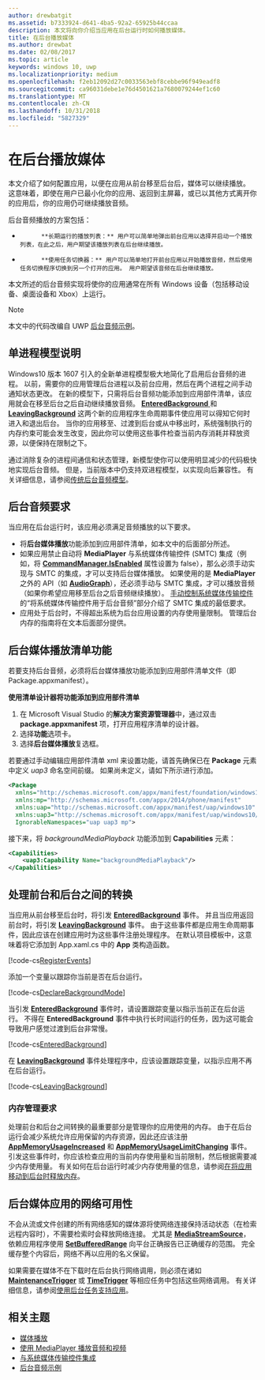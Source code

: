 ```yaml
---
author: drewbatgit
ms.assetid: b7333924-d641-4ba5-92a2-65925b44ccaa
description: 本文将向你介绍当应用在后台运行时如何播放媒体。
title: 在后台播放媒体
ms.author: drewbat
ms.date: 02/08/2017
ms.topic: article
keywords: windows 10, uwp
ms.localizationpriority: medium
ms.openlocfilehash: f2eb12092d27c0033563ebf8cebbe96f949eadf8
ms.sourcegitcommit: ca96031debe1e76d4501621a7680079244ef1c60
ms.translationtype: MT
ms.contentlocale: zh-CN
ms.lasthandoff: 10/31/2018
ms.locfileid: "5827329"
---
```

# <a name="play-media-in-the-background"></a>在后台播放媒体
本文介绍了如何配置应用，以便在应用从前台移至后台后，媒体可以继续播放。 这意味着，即使在用户已最小化你的应用、返回到主屏幕，或已以其他方式离开你的应用后，你的应用仍可继续播放音频。 

后台音频播放的方案包括：

-   
            **长期运行的播放列表：** 用户可以简单地弹出前台应用以选择并启动一个播放列表，在此之后，用户期望该播放列表在后台继续播放。

-   
            **使用任务切换器：** 用户可以简单地打开前台应用以开始播放音频，然后使用任务切换程序切换到另一个打开的应用。 用户期望该音频在后台继续播放。

本文所述的后台音频实现将使你的应用通常在所有 Windows 设备（包括移动设备、桌面设备和 Xbox）上运行。

> [!NOTE]
> 本文中的代码改编自 UWP [后台音频示例](http://go.microsoft.com/fwlink/p/?LinkId=800141)。

## <a name="explanation-of-one-process-model"></a>单进程模型说明
Windows10 版本 1607 引入的全新单进程模型极大地简化了启用后台音频的进程。 以前，需要你的应用管理后台进程以及前台应用，然后在两个进程之间手动通知状态更改。 在新的模型下，只需将后台音频功能添加到应用部件清单，该应用就会在移至后台之后自动继续播放音频。 
            [
              **EnteredBackground**
            ](https://msdn.microsoft.com/library/windows/apps/Windows.ApplicationModel.Core.CoreApplication.EnteredBackground) 和 [**LeavingBackground**](https://msdn.microsoft.com/library/windows/apps/Windows.ApplicationModel.Core.CoreApplication.LeavingBackground) 这两个新的应用程序生命周期事件使应用可以得知它何时进入和退出后台。 当你的应用移至、过渡到后台或从中移出时，系统强制执行的内存约束可能会发生改变，因此你可以使用这些事件检查当前内存消耗并释放资源，以便保持在限制之下。

通过消除复杂的进程间通信和状态管理，新模型使你可以使用明显减少的代码极快地实现后台音频。 但是，当前版本中仍支持双进程模型，以实现向后兼容性。 有关详细信息，请参阅[传统后台音频模型](legacy-background-media-playback.md)。

## <a name="requirements-for-background-audio"></a>后台音频要求
当应用在后台运行时，该应用必须满足音频播放的以下要求。

* 将**后台媒体播放**功能添加到应用部件清单，如本文中的后面部分所述。
* 如果应用禁止自动将 **MediaPlayer** 与系统媒体传输控件 (SMTC) 集成（例如，将 [**CommandManager.IsEnabled**](https://msdn.microsoft.com/library/windows/apps/Windows.Media.Playback.MediaPlaybackCommandManager.IsEnabled) 属性设置为 false），那么必须手动实现与 SMTC 的集成，才可以支持后台媒体播放。 如果使用的是 **MediaPlayer** 之外的 API（如 [**AudioGraph**](https://msdn.microsoft.com/library/windows/apps/Windows.Media.Audio.AudioGraph)），还必须手动与 SMTC 集成，才可以播放音频（如果你希望应用移至后台之后音频继续播放）。 
            [手动控制系统媒体传输控件](system-media-transport-controls.md)的“将系统媒体传输控件用于后台音频”部分介绍了 SMTC 集成的最低要求。
* 应用处于后台时，不得超出系统为后台应用设置的内存使用量限制。 管理后台内存的指南将在文本后面部分提供。

## <a name="background-media-playback-manifest-capability"></a>后台媒体播放清单功能
若要支持后台音频，必须将后台媒体播放功能添加到应用部件清单文件（即 Package.appxmanifest）。 

**使用清单设计器将功能添加到应用部件清单**

1.  在 Microsoft Visual Studio 的**解决方案资源管理器**中，通过双击 **package.appxmanifest** 项，打开应用程序清单的设计器。
2.  选择**功能**选项卡。
3.  选择**后台媒体播放**复选框。

若要通过手动编辑应用部件清单 xml 来设置功能，请首先确保已在 **Package** 元素中定义 *uap3* 命名空间前缀。 如果尚未定义，请如下所示进行添加。
```xml
<Package
  xmlns="http://schemas.microsoft.com/appx/manifest/foundation/windows10"
  xmlns:mp="http://schemas.microsoft.com/appx/2014/phone/manifest"
  xmlns:uap="http://schemas.microsoft.com/appx/manifest/uap/windows10"
  xmlns:uap3="http://schemas.microsoft.com/appx/manifest/uap/windows10/3"
  IgnorableNamespaces="uap uap3 mp">
```

接下来，将 *backgroundMediaPlayback* 功能添加到 **Capabilities** 元素：
```xml
<Capabilities>
    <uap3:Capability Name="backgroundMediaPlayback"/>
</Capabilities>
```

## <a name="handle-transitioning-between-foreground-and-background"></a>处理前台和后台之间的转换
当应用从前台移至后台时，将引发 [**EnteredBackground**](https://msdn.microsoft.com/library/windows/apps/Windows.ApplicationModel.Core.CoreApplication.EnteredBackground) 事件。 并且当应用返回前台时，将引发 [**LeavingBackground**](https://msdn.microsoft.com/library/windows/apps/Windows.ApplicationModel.Core.CoreApplication.LeavingBackground) 事件。 由于这些事件都是应用生命周期事件，因此应该在创建应用时为这些事件注册处理程序。 在默认项目模板中，这意味着将它添加到 App.xaml.cs 中的 **App** 类构造函数。 

[!code-cs[RegisterEvents](./code/BackgroundAudio_RS1/cs/App.xaml.cs#SnippetRegisterEvents)]

添加一个变量以跟踪你当前是否在后台运行。

[!code-cs[DeclareBackgroundMode](./code/BackgroundAudio_RS1/cs/App.xaml.cs#SnippetDeclareBackgroundMode)]

当引发 [**EnteredBackground**](https://msdn.microsoft.com/library/windows/apps/Windows.ApplicationModel.Core.CoreApplication.EnteredBackground) 事件时，请设置跟踪变量以指示当前正在后台运行。 不得在 **EnteredBackground** 事件中执行长时间运行的任务，因为这可能会导致用户感觉过渡到后台非常慢。

[!code-cs[EnteredBackground](./code/BackgroundAudio_RS1/cs/App.xaml.cs#SnippetEnteredBackground)]

在 [**LeavingBackground**](https://msdn.microsoft.com/library/windows/apps/Windows.ApplicationModel.Core.CoreApplication.LeavingBackground) 事件处理程序中，应该设置跟踪变量，以指示应用不再在后台运行。

[!code-cs[LeavingBackground](./code/BackgroundAudio_RS1/cs/App.xaml.cs#SnippetLeavingBackground)]

### <a name="memory-management-requirements"></a>内存管理要求
处理前台和后台之间转换的最重要部分是管理你的应用使用的内存。 由于在后台运行会减少系统允许应用保留的内存资源，因此还应该注册 [**AppMemoryUsageIncreased**](https://msdn.microsoft.com/library/windows/apps/Windows.System.MemoryManager.AppMemoryUsageIncreased) 和 [**AppMemoryUsageLimitChanging**](https://msdn.microsoft.com/library/windows/apps/Windows.System.MemoryManager.AppMemoryUsageLimitChanging) 事件。 引发这些事件时，你应该检查应用的当前内存使用量和当前限制，然后根据需要减少内存使用量。 有关如何在后台运行时减少内存使用量的信息，请参阅[在将应用移动到后台时释放内存](../launch-resume/reduce-memory-usage.md)。

## <a name="network-availability-for-background-media-apps"></a>后台媒体应用的网络可用性
不会从流或文件创建的所有网络感知的媒体源将使网络连接保持活动状态（在检索远程内容时），不需要检索时会释放网络连接。 尤其是 [**MediaStreamSource**](https://msdn.microsoft.com/library/windows/apps/Windows.Media.Core.MediaStreamSource)，依赖应用程序使用 [**SetBufferedRange**](https://msdn.microsoft.com/library/windows/apps/dn282762) 向平台正确报告已正确缓存的范围。 完全缓存整个内容后，网络不再以应用的名义保留。

如果需要在媒体不在下载时在后台执行网络调用，则必须在诸如 [**MaintenanceTrigger**](https://msdn.microsoft.com/library/windows/apps/Windows.ApplicationModel.Background.MaintenanceTrigger) 或 [**TimeTrigger**](https://msdn.microsoft.com/library/windows/apps/Windows.ApplicationModel.Background.TimeTrigger) 等相应任务中包括这些网络调用。 有关详细信息，请参阅[使用后台任务支持应用](https://msdn.microsoft.com/windows/uwp/launch-resume/support-your-app-with-background-tasks)。

## <a name="related-topics"></a>相关主题
* [媒体播放](media-playback.md)
* [使用 MediaPlayer 播放音频和视频](play-audio-and-video-with-mediaplayer.md)
* [与系统媒体传输控件集成](integrate-with-systemmediatransportcontrols.md)
* [后台音频示例](https://github.com/Microsoft/Windows-universal-samples/tree/master/Samples/BackgroundMediaPlayback)

 

 




